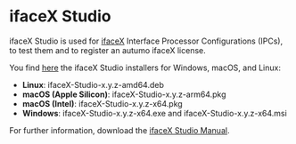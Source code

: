 # ifaceX Studio

ifaceX Studio is used for [ifaceX](https://products.autumo.ch) Interface
Processor Configurations (IPCs), to test them and to register an autumo ifaceX
license.

You find [here](https://github.com/autumoswitzerland/autumo-ifacex-studio-public/releases)
the ifaceX Studio installers for Windows, macOS, and Linux:

* **Linux**: ifaceX-Studio-x.y.z-amd64.deb
* **macOS (Apple Silicon)**: ifaceX-Studio-x.y.z-arm64.pkg
* **macOS (Intel)**: ifaceX-Studio-x.y.z-x64.pkg
* **Windows**: ifaceX-Studio-x.y.z-x64.exe and ifaceX-Studio-x.y.z-x64.msi

For further information, download the [ifaceX Studio Manual](https://products.autumo.ch/ifacex/download).

